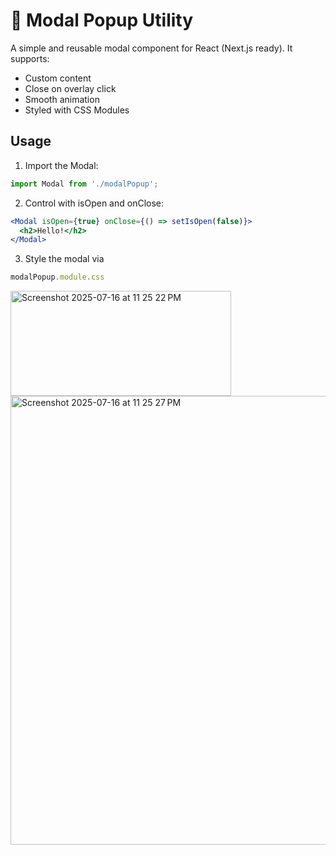 # 🚪 Modal Popup Utility

A simple and reusable modal component for React (Next.js ready). It supports:

- Custom content
- Close on overlay click
- Smooth animation
- Styled with CSS Modules

## Usage

1. Import the Modal:

```jsx
import Modal from './modalPopup';
```

2. Control with isOpen and onClose:
```jsx
<Modal isOpen={true} onClose={() => setIsOpen(false)}>
  <h2>Hello!</h2>
</Modal>
```

3. Style the modal via
```jsx
modalPopup.module.css
```
<img width="353" height="168" alt="Screenshot 2025-07-16 at 11 25 22 PM" src="https://github.com/user-attachments/assets/74fac634-030d-475a-ba68-a767846bfa21" />
<img width="953" height="718" alt="Screenshot 2025-07-16 at 11 25 27 PM" src="https://github.com/user-attachments/assets/e1828713-ffef-437b-886b-821cc4c5f429" />
